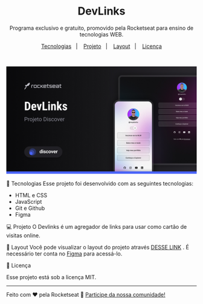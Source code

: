 <h1 align="center"> DevLinks </h1>

<p align="center">
Programa exclusivo e gratuito, promovido pela Rocketseat para ensino de tecnologias WEB.
</p>

<p align="center">
  <a href="#-tecnologias">Tecnologias</a>&nbsp;&nbsp;&nbsp;|&nbsp;&nbsp;&nbsp;
  <a href="#-projeto">Projeto</a>&nbsp;&nbsp;&nbsp;|&nbsp;&nbsp;&nbsp;
  <a href="#-layout">Layout</a>&nbsp;&nbsp;&nbsp;|&nbsp;&nbsp;&nbsp;
  <a href="#memo-licença">Licença</a>
</p>

<br>

<p align="center">
  <img alt="Devlinks desktop" src=".github/preview.jpg" w
  idth="100%">
</p>

🚀 Tecnologias
Esse projeto foi desenvolvido com as seguintes tecnologias:

- HTML e CSS
- JavaScript
- Git e Github
- Figma

💻 Projeto
O Devlinks é um agregador de links para usar como cartão de visitas online.

🔖 Layout
Você pode visualizar o layout do projeto através [DESSE LINK](https://www.figma.com/design/Kmni0Vfyki6SO1uUZIQRue/DevLinks-•-Projeto-Discover-(Community)?node-id=0-1&t=avwY46IwHaTdwT7X-0)
. É necessário ter conta no [Figma](https://www.figma.com) para acessá-lo.

📝 Licença

Esse projeto está sob a licença MIT.

---

Feito com ♥ pela Rocketseat 👋 [Participe da nossa comunidade!](https://www.rocketseat.com.br)
